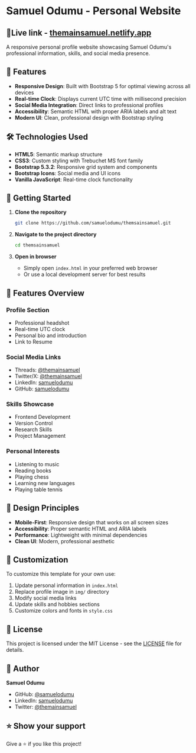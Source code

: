 # Samuel Odumu - Personal Website

## 🔗Live link - [themainsamuel.netlify.app](https://themainsamuel.netlify.app/)
A responsive personal profile website showcasing Samuel Odumu's professional information, skills, and social media presence.

## 🌟 Features

- **Responsive Design**: Built with Bootstrap 5 for optimal viewing across all devices
- **Real-time Clock**: Displays current UTC time with millisecond precision
- **Social Media Integration**: Direct links to professional profiles
- **Accessibility**: Semantic HTML with proper ARIA labels and alt text
- **Modern UI**: Clean, professional design with Bootstrap styling

## 🛠️ Technologies Used

- **HTML5**: Semantic markup structure
- **CSS3**: Custom styling with Trebuchet MS font family
- **Bootstrap 5.3.2**: Responsive grid system and components
- **Bootstrap Icons**: Social media and UI icons
- **Vanilla JavaScript**: Real-time clock functionality

## 🚀 Getting Started

1. **Clone the repository**
   ```bash
   git clone https://github.com/samuelodumu/themsainsamuel.git
   ```

2. **Navigate to the project directory**
   ```bash
   cd themsainsamuel
   ```

3. **Open in browser**
   - Simply open `index.html` in your preferred web browser
   - Or use a local development server for best results

## 📱 Features Overview

### Profile Section
- Professional headshot
- Real-time UTC clock
- Personal bio and introduction
- Link to Resume

### Social Media Links
- Threads: [@themainsamuel](https://www.threads.com/@themainsamuel)
- Twitter/X: [@themainsamuel](https://x.com/themainsamuel)
- LinkedIn: [samuelodumu](https://www.linkedin.com/in/samuelodumu)
- GitHub: [samuelodumu](https://github.com/samuelodumu)

### Skills Showcase
- Frontend Development
- Version Control
- Research Skills
- Project Management

### Personal Interests
- Listening to music
- Reading books
- Playing chess
- Learning new languages
- Playing table tennis

## 🎨 Design Principles

- **Mobile-First**: Responsive design that works on all screen sizes
- **Accessibility**: Proper semantic HTML and ARIA labels
- **Performance**: Lightweight with minimal dependencies
- **Clean UI**: Modern, professional aesthetic

## 🔧 Customization

To customize this template for your own use:

1. Update personal information in `index.html`
2. Replace profile image in `img/` directory
3. Modify social media links
4. Update skills and hobbies sections
5. Customize colors and fonts in `style.css`

## 📄 License

This project is licensed under the MIT License - see the [LICENSE](LICENSE) file for details.

## 👤 Author

**Samuel Odumu**
- GitHub: [@samuelodumu](https://github.com/samuelodumu)
- LinkedIn: [samuelodumu](https://www.linkedin.com/in/samuelodumu)
- Twitter: [@themainsamuel](https://x.com/themainsamuel)

## ⭐ Show your support

Give a ⭐ if you like this project!